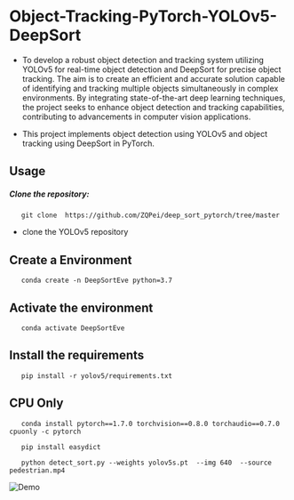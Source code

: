 # Object-Tracking-PyTorch-YOLOv5-DeepSort
- To develop a robust object detection and tracking system utilizing YOLOv5 for real-time object detection and DeepSort for precise object tracking. The aim is to create an efficient and accurate solution capable of identifying and tracking multiple objects simultaneously in complex environments. By integrating state-of-the-art deep learning techniques, the project seeks to enhance object detection and tracking capabilities, contributing to advancements in computer vision applications.

- This project implements object detection using YOLOv5 and object tracking using DeepSort in PyTorch.


## Usage
##### Clone the repository:
       git clone  https://github.com/ZQPei/deep_sort_pytorch/tree/master

- clone the YOLOv5 repository

## Create a Environment
       conda create -n DeepSortEve python=3.7 
## Activate the environment
       conda activate DeepSortEve 

## Install the requirements
       pip install -r yolov5/requirements.txt 

## CPU Only
       conda install pytorch==1.7.0 torchvision==0.8.0 torchaudio==0.7.0 cpuonly -c pytorch 

       pip install easydict 

       python detect_sort.py --weights yolov5s.pt  --img 640  --source pedestrian.mp4 

![Demo](img.gif)



